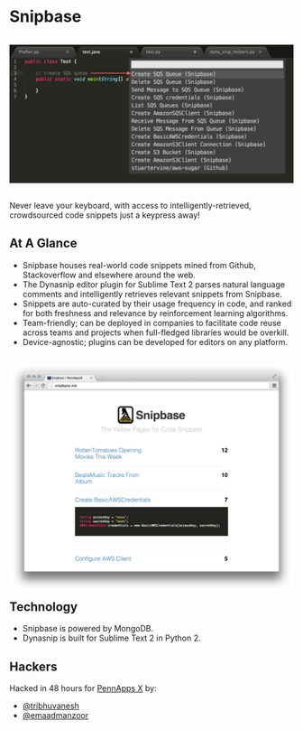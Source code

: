 # Snipbase

<img style="margin: 1em 0;" src="https://raw.githubusercontent.com/emaadmanzoor/snipbase/master/static/images/dynasnip-screenshot.png">

Never leave your keyboard, with access to intelligently-retrieved, crowdsourced code snippets just a keypress away!

## At A Glance

- Snipbase houses real-world code snippets mined from Github, Stackoverflow and elsewhere around the web.
- The Dynasnip editor plugin for Sublime Text 2 parses natural language comments and intelligently retrieves relevant snippets from Snipbase.
- Snippets are auto-curated by their usage frequency in code, and ranked for both freshness and relevance by reinforcement learning algorithms.
- Team-friendly; can be deployed in companies to facilitate code reuse across teams and projects when full-fledged libraries would be overkill.
- Device-agnostic; plugins can be developed for editors on any platform.

<img style="float: right; margin: 1em 0;" src="https://raw.githubusercontent.com/emaadmanzoor/snipbase/master/static/images/snipbase-screenshot.png">

## Technology

   * Snipbase is powered by MongoDB.
   * Dynasnip is built for Sublime Text 2 in Python 2. 

## Hackers

Hacked in 48 hours for [PennApps X](http://2014f.pennapps.com/) by:

  * [@tribhuvanesh](https://github.com/tribhuvanesh)
  * [@emaadmanzoor](http://eyeshalfclosed.com/)